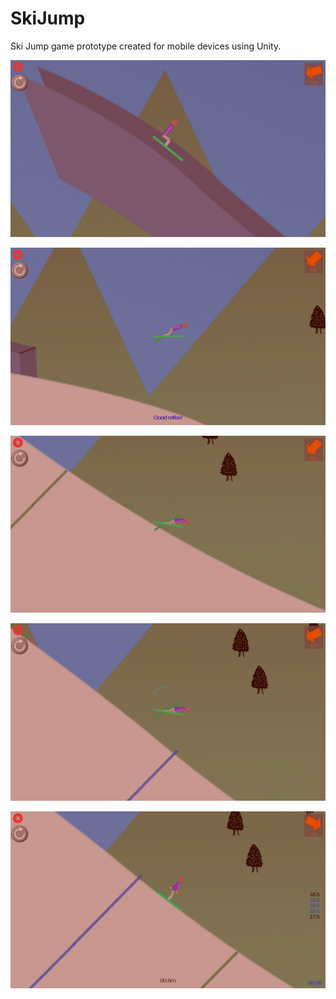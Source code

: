 # SkiJump
Ski Jump game prototype created for mobile devices using Unity. 

![](https://github.com/Adamuswro/SkiJump/blob/master/Game%20Screen%20Shots/Screenshot_20200510-205739_SkiJump.jpg)

![](https://github.com/Adamuswro/SkiJump/blob/master/Game%20Screen%20Shots/Screenshot_20200510-205752_SkiJump.jpg)

![](https://github.com/Adamuswro/SkiJump/blob/master/Game%20Screen%20Shots/Screenshot_20200510-205754_SkiJump.jpg)

![](https://github.com/Adamuswro/SkiJump/blob/master/Game%20Screen%20Shots/Screenshot_20200510-205805_SkiJump.jpg)

![](https://github.com/Adamuswro/SkiJump/blob/master/Game%20Screen%20Shots/Screenshot_20200510-205815_SkiJump.jpg)
